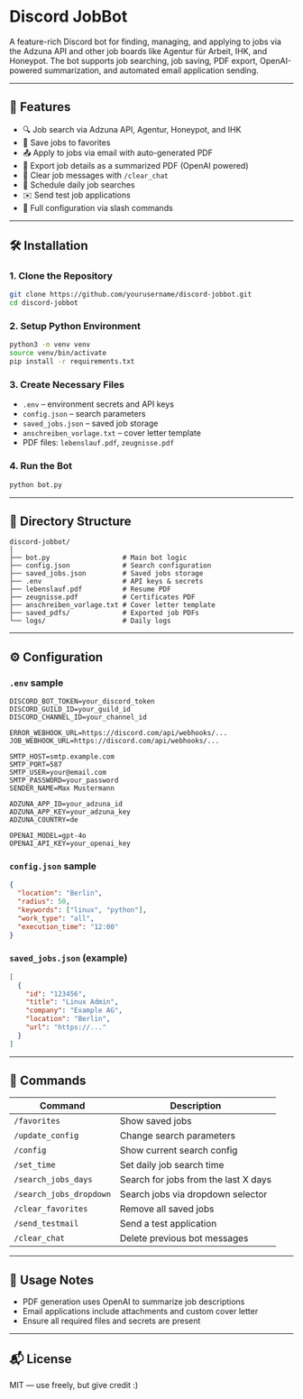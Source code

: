 # Discord JobBot

A feature-rich Discord bot for finding, managing, and applying to jobs via the Adzuna API and other job boards like Agentur für Arbeit, IHK, and Honeypot. The bot supports job searching, job saving, PDF export, OpenAI-powered summarization, and automated email application sending.

---

## 🧩 Features

- 🔍 Job search via Adzuna API, Agentur, Honeypot, and IHK
- 💾 Save jobs to favorites
- 📤 Apply to jobs via email with auto-generated PDF
- 📄 Export job details as a summarized PDF (OpenAI powered)
- 🧹 Clear job messages with `/clear_chat`
- 📅 Schedule daily job searches
- ✉️ Send test job applications
- 🔧 Full configuration via slash commands

---

## 🛠 Installation

### 1. Clone the Repository
```bash
git clone https://github.com/yourusername/discord-jobbot.git
cd discord-jobbot
```

### 2. Setup Python Environment
```bash
python3 -m venv venv
source venv/bin/activate
pip install -r requirements.txt
```

### 3. Create Necessary Files

- `.env` – environment secrets and API keys
- `config.json` – search parameters
- `saved_jobs.json` – saved job storage
- `anschreiben_vorlage.txt` – cover letter template
- PDF files: `lebenslauf.pdf`, `zeugnisse.pdf`

### 4. Run the Bot
```bash
python bot.py
```

---

## 📁 Directory Structure

```
discord-jobbot/
│
├── bot.py                  # Main bot logic
├── config.json             # Search configuration
├── saved_jobs.json         # Saved jobs storage
├── .env                    # API keys & secrets
├── lebenslauf.pdf          # Resume PDF
├── zeugnisse.pdf           # Certificates PDF
├── anschreiben_vorlage.txt # Cover letter template
├── saved_pdfs/             # Exported job PDFs
└── logs/                   # Daily logs
```

---

## ⚙️ Configuration

### `.env` sample

```
DISCORD_BOT_TOKEN=your_discord_token
DISCORD_GUILD_ID=your_guild_id
DISCORD_CHANNEL_ID=your_channel_id

ERROR_WEBHOOK_URL=https://discord.com/api/webhooks/...
JOB_WEBHOOK_URL=https://discord.com/api/webhooks/...

SMTP_HOST=smtp.example.com
SMTP_PORT=587
SMTP_USER=your@email.com
SMTP_PASSWORD=your_password
SENDER_NAME=Max Mustermann

ADZUNA_APP_ID=your_adzuna_id
ADZUNA_APP_KEY=your_adzuna_key
ADZUNA_COUNTRY=de

OPENAI_MODEL=gpt-4o
OPENAI_API_KEY=your_openai_key
```

### `config.json` sample

```json
{
  "location": "Berlin",
  "radius": 50,
  "keywords": ["linux", "python"],
  "work_type": "all",
  "execution_time": "12:00"
}
```

### `saved_jobs.json` (example)
```json
[
  {
    "id": "123456",
    "title": "Linux Admin",
    "company": "Example AG",
    "location": "Berlin",
    "url": "https://..."
  }
]
```

---

## 💬 Commands

| Command | Description |
|--------|-------------|
| `/favorites` | Show saved jobs |
| `/update_config` | Change search parameters |
| `/config` | Show current search config |
| `/set_time` | Set daily job search time |
| `/search_jobs_days` | Search for jobs from the last X days |
| `/search_jobs_dropdown` | Search jobs via dropdown selector |
| `/clear_favorites` | Remove all saved jobs |
| `/send_testmail` | Send a test application |
| `/clear_chat` | Delete previous bot messages |

---

## 🤖 Usage Notes

- PDF generation uses OpenAI to summarize job descriptions
- Email applications include attachments and custom cover letter
- Ensure all required files and secrets are present

---

## 📬 License

MIT — use freely, but give credit :)
